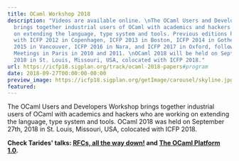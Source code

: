 ```yaml
---
title: OCaml Workshop 2018
description: "Videos are available online. \nThe OCaml Users and Developers Workshop
  brings together industrial users of OCaml with academics and hackers who are working
  on extending the language, type system and tools. Previous editions have been colocated
  with ICFP 2012 in Copenhagen, ICFP 2013 in Boston, ICFP 2014 in Gothenburg, ICFP
  2015 in Vancouver, ICFP 2016 in Nara, and ICFP 2017 in Oxford, following the OCaml
  Meetings in Paris in 2010 and 2011. \nOCaml 2018 will be held on September 27th,
  2018 in St. Louis, Missouri, USA, colocated with ICFP 2018."
url: https://icfp18.sigplan.org/track/ocaml-2018-papers#program
date: 2018-09-27T00:00:00-00:00
preview_image: https://icfp18.sigplan.org/getImage/carousel/skyline.jpg?1488894339000
featured:
---
```


<p>The OCaml Users and Developers Workshop brings together industrial
users of OCaml with academics and hackers who are working on extending
the language, type system and tools. OCaml 2018 was held on September
27th, 2018 in St. Louis, Missouri, USA, colocated with ICFP 2018.</p>
<p><strong>Check Tarides' talks: <a href="https://docs.google.com/presentation/d/e/2PACX-1vRnRiGeBWC6ctpSge0gTFuxprNTiS2qtNpvax_A8pD6Ob5ySfL9_SlPKCIoLDCbmsYjTAkMFnlUwqSl/pub?start=false&loop=false&delayms=3000&slide=id.p1">RFCs, all the way down!</a> and <a href="https://speakerdeck.com/avsm/the-ocaml-platform-1-dot-0-2018">The OCaml Platform 1.0</a>.
</strong></p>
